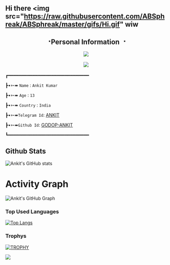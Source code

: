 ## Hi there <img src="https://raw.githubusercontent.com/ABSphreak/ABSphreak/master/gifs/Hi.gif" wiw


<h2 align="center"><b> ⠐Personal Information ⠐ </b></h2>

<p align='Middle'><a href='https://t.me/GODOPBOY'><img src='https://te.legra.ph/file/5f1cf8dce076ee7558b46.jpg' width='750"'></a></p>


<p align="center">
  <img src="https://readme-typing-svg.herokuapp.com?color=F77247&width=420&lines=NOOB+IN+CODINGS%E2%9C%8C%EF%B8%8F;NOOB+IN+CODINGS%E2%9D%A4%EF%B8%8F">
</p> 


┏━━━━━━━━━━━━━━━━━━━━━━━━━━━━━━

┣•➳➠ ```Name``` : ```Ankit Kumar```

┣•➳➠ ```Age``` : ```13```

┣•➳➠ ```Country``` : ```India```

┣•➳➠```Telegram Id```: [ANKIT](https://t.me/GODOPBOY)

┣•➳➠```Github Id```: [GODOP-ANKIT](https://github.com/GODOP-ANKIT)

┗━━━━━━━━━━━━━━━━━━━━━━━━━━━━━━



## Github Stats

![Ankit's GitHub stats](https://github-readme-stats.vercel.app/api?username=GODOP-ANKIT&show_icons=true&theme=synthwave)

# Activity Graph

![Ankit's GitHub Graph](https://activity-graph.herokuapp.com/graph?username=GODOP-ANKIT&custom_title=My%20Graph&bg_color=241731&line=f20f80&color=f52f91&point=fdf5ea&hide_border=true&area=false&area_color=fdf5ea)






<h3 align="left"><b> Top Used Languages </b></h3>

[![Top Langs](https://github-readme-stats.vercel.app/api/top-langs/?username=GODOP-ANKIT&layout=compact&theme=radical)](https://github.com/GODOP-ANKIT)



<h3 align="left"><b> Trophys</b></h3>

[![TROPHY](https://github-profile-trophy.vercel.app/?username=GODOP-ANKIT&theme=monokai)](https://github.com/GODOP-ANKIT)



<img src="https://readme-typing-svg.herokuapp.com?color=F77247&width=420&lines=Thank+You+🌷+Love+You+😝">




<!---
GODOP-ANKIT/GODOP-ANKIT is a ✨ special ✨ repository because its `README.md` (this file) appears on your GitHub profile.
You can click the Preview link to take a look at your changes.
---> 
